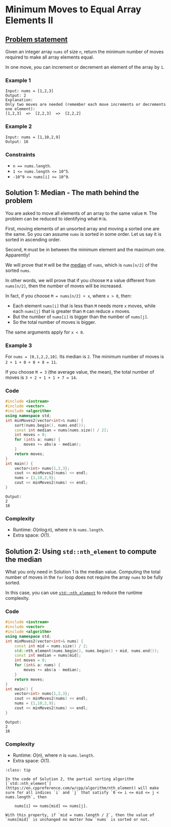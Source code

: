 # Minimum Moves to Equal Array Elements II


## [Problem statement](https://leetcode.com/problems/minimum-moves-to-equal-array-elements-ii/)

Given an integer array `nums` of size `n`, return the minimum number of moves required to make all array elements equal.

In one move, you can increment or decrement an element of the array by `1`.

### Example 1
```text
Input: nums = [1,2,3]
Output: 2
Explanation:
Only two moves are needed (remember each move increments or decrements one element):
[1,2,3]  =>  [2,2,3]  =>  [2,2,2]
```

### Example 2
```text
Input: nums = [1,10,2,9]
Output: 16
``` 

### Constraints

* `n == nums.length`.
* `1 <= nums.length <= 10^5`.
* `-10^9 <= nums[i] <= 10^9`.

## Solution 1: Median - The math behind the problem

You are asked to move all elements of an array to the same value `M`. The problem can be reduced to identifying what `M` is.

First, moving elements of an unsorted array and moving a sorted one are the same. So you can assume `nums` is sorted in some order. Let us say it is sorted in ascending order.

Second, `M` must be in between the minimum element and the maximum one. Apparently!

We will prove that `M` will be the [median](https://en.wikipedia.org/wiki/Median) of `nums`, which is `nums[n/2]` of the sorted `nums`. 

In other words, we will prove that if you choose `M` a value different from `nums[n/2]`, then the number of moves will be increased.

In fact, if you choose `M = nums[n/2] + x`, where `x > 0`, then:

* Each element `nums[i]` that is less than `M` needs more `x` moves, while each `nums[j]` that is greater than `M` can reduce `x` moves. 
* But the number of `nums[i]` is bigger than the number of `nums[j]`.
* So the total number of moves is bigger.

The same arguments apply for `x < 0`.

### Example 3
For `nums = [0,1,2,2,10]`. Its median is `2`. The minimum number of moves is `2 + 1 + 0 + 0 + 8 = 11`.

If you choose `M = 3` (the average value, the mean), the total number of moves is `3 + 2 + 1 + 1 + 7 = 14`. 

### Code
```cpp
#include <iostream>
#include <vector>
#include <algorithm>
using namespace std;
int minMoves2(vector<int>& nums) {
    sort(nums.begin(), nums.end());
    const int median = nums[nums.size() / 2];
    int moves = 0;
    for (int& a: nums) {
        moves += abs(a - median);
    }
    return moves;
}
int main() {
    vector<int> nums{1,2,3};
    cout << minMoves2(nums) << endl;
    nums = {1,10,2,9};
    cout << minMoves2(nums) << endl;
}
```
```text
Output:
2
16
```

### Complexity
* Runtime: $O(n\log n)$, where $n$ is `nums.length`.
* Extra space: $O(1)$.


## Solution 2: Using `std::nth_element` to compute the median

What you only need in Solution 1 is the median value. Computing the total number of moves in the `for` loop does not require the array `nums` to be fully sorted. 

In this case, you can use [`std::nth_element`](https://en.cppreference.com/w/cpp/algorithm/nth_element) to reduce the runtime complexity.

### Code
```cpp
#include <iostream>
#include <vector>
#include <algorithm>
using namespace std;
int minMoves2(vector<int>& nums) {
    const int mid = nums.size() / 2;    
    std::nth_element(nums.begin(), nums.begin() + mid, nums.end());
    const int median = nums[mid];
    int moves = 0;
    for (int& a: nums) {
        moves += abs(a - median);
    }
    return moves;
}
int main() {
    vector<int> nums{1,2,3};
    cout << minMoves2(nums) << endl;
    nums = {1,10,2,9};
    cout << minMoves2(nums) << endl;
}
```
```text
Output:
2
16
```

### Complexity
* Runtime: $O(n)$, where $n$ is `nums.length`.
* Extra space: $O(1)$.

```{admonition} Modern C++ tips
:class: tip

In the code of Solution 2, the partial sorting algorithm [`std::nth_element`](https://en.cppreference.com/w/cpp/algorithm/nth_element) will make sure for all indices `i` and `j` that satisfy `0 <= i <= mid <= j < nums.length`, then

    nums[i] <= nums[mid] <= nums[j].

With this property, if `mid = nums.length / 2`, then the value of `nums[mid]` is unchanged no matter how `nums` is sorted or not.
```



